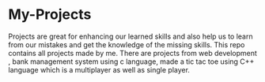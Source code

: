 # My-Projects
Projects are great for enhancing our learned skills and also help us to learn from our mistakes and get the knowledge of the missing skills. 
This repo contains all projects made by me. There are projects from web development , bank management system using c language, made a tic tac toe using C++ language which is a multiplayer as well as single player. 
